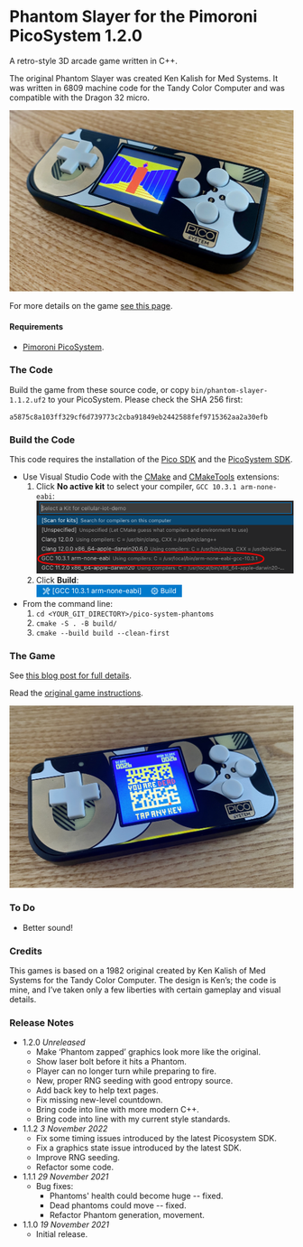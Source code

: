 # Phantom Slayer for the Pimoroni PicoSystem 1.2.0

A retro-style 3D arcade game written in C++.

The original Phantom Slayer was created Ken Kalish for Med Systems. It was written in 6809 machine code for the Tandy Color Computer and was compatible with the Dragon 32 micro.

![Phantom Slayer for the Pimoroni PicoSystem](images/phantoms-ps-001.jpg)

For more details on the game [see this page](https://smittytone.net/pico-phantoms/).

#### Requirements

* [Pimoroni PicoSystem](https://shop.pimoroni.com/products/picosystem).

### The Code

Build the game from these source code, or copy `bin/phantom-slayer-1.1.2.uf2` to your PicoSystem. Please check the SHA 256 first:

```
a5875c8a103ff329cf6d739773c2cba91849eb2442588fef9715362aa2a30efb
```

### Build the Code

This code requires the installation of the [Pico SDK](https://github.com/raspberrypi/pico-sdk) and the [PicoSystem SDK](https://github.com/pimoroni/picosystem).

* Use Visual Studio Code with the [CMake](https://marketplace.visualstudio.com/items?itemName=twxs.cmake) and [CMakeTools](https://marketplace.visualstudio.com/items?itemName=ms-vscode.cmake-tools) extensions:
    1. Click **No active kit** to select your compiler, `GCC 10.3.1 arm-none-eabi`:<br />![Select a kit in VSCode](images/kits.png)
    1. Click **Build**:<br />![The VSCode Toolbar](images/vscode.png)
* From the command line:
    1. `cd <YOUR_GIT_DIRECTORY>/pico-system-phantoms`
    1. `cmake -S . -B build/`
    1. `cmake --build build --clean-first`

### The Game

See [this blog post for full details](https://blog.smittytone.net/2021/03/26/3d-arcade-action-courtesy-of-raspberry-pi-pico/).

Read the [original game instructions](original-instructions.md).

![Phantom Slayer for the Pimoroni PicoSystem](images/phantoms-ps-002.jpg)

### To Do

* Better sound!

### Credits

This games is based on a 1982 original created by Ken Kalish of Med Systems for the Tandy Color Computer. The design is Ken’s; the code is mine, and I’ve taken only a few liberties with certain gameplay and visual details.

### Release Notes

* 1.2.0 *Unreleased*
    * Make ‘Phantom zapped’ graphics look more like the original.
    * Show laser bolt before it hits a Phantom.
    * Player can no longer turn while preparing to fire.
    * New, proper RNG seeding with good entropy source.
    * Add back key to help text pages.
    * Fix missing new-level countdown.
    * Bring code into line with more modern C++.
    * Bring code into line with my current style standards.
* 1.1.2 *3 November 2022*
    * Fix some timing issues introduced by the latest Picosystem SDK.
    * Fix a graphics state issue introduced by the latest SDK.
    * Improve RNG seeding.
    * Refactor some code.
* 1.1.1 *29 November 2021*
    * Bug fixes:
        * Phantoms' health could become huge -- fixed.
        * Dead phantoms could move -- fixed.
        * Refactor Phantom generation, movement.
* 1.1.0 *19 November 2021*
    * Initial release.
